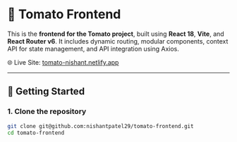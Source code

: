 # 🍅 Tomato Frontend

This is the **frontend for the Tomato project**, built using **React 18**, **Vite**, and **React Router v6**. It includes dynamic routing, modular components, context API for state management, and API integration using Axios.

🌐 Live Site: [tomato-nishant.netlify.app](https://tomato-nishant.netlify.app/)

---

 

## 🚀 Getting Started

### 1. Clone the repository

```bash
git clone git@github.com:nishantpatel29/tomato-frontend.git
cd tomato-frontend


